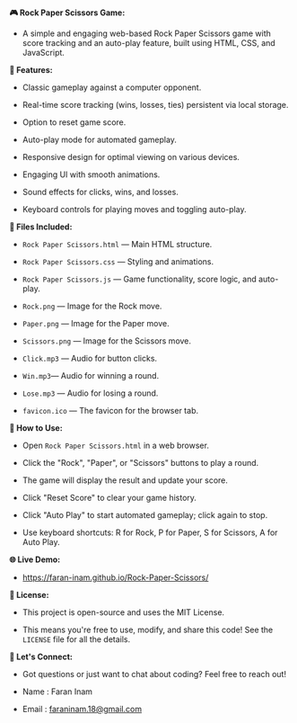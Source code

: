 __🎮 Rock Paper Scissors Game:__

- A simple and engaging web-based Rock Paper Scissors game with score tracking and an auto-play feature, built using HTML, CSS, and JavaScript.

__🌟 Features:__

- Classic gameplay against a computer opponent.

- Real-time score tracking (wins, losses, ties) persistent via local storage.

- Option to reset game score.

- Auto-play mode for automated gameplay.

- Responsive design for optimal viewing on various devices.

- Engaging UI with smooth animations.

- Sound effects for clicks, wins, and losses.

- Keyboard controls for playing moves and toggling auto-play.

__📁 Files Included:__

- `Rock Paper Scissors.html` — Main HTML structure.

- `Rock Paper Scissors.css` — Styling and animations.

- `Rock Paper Scissors.js` — Game functionality, score logic, and auto-play.

- `Rock.png` — Image for the Rock move.

- `Paper.png` — Image for the Paper move.

- `Scissors.png` — Image for the Scissors move.

- `Click.mp3` — Audio for button clicks.

- `Win.mp3`— Audio for winning a round.

- `Lose.mp3` — Audio for losing a round.

- `favicon.ico` — The favicon for the browser tab.

__🚀 How to Use:__

- Open `Rock Paper Scissors.html` in a web browser.

- Click the "Rock", "Paper", or "Scissors" buttons to play a round.

- The game will display the result and update your score.

- Click "Reset Score" to clear your game history.

- Click "Auto Play" to start automated gameplay; click again to stop.

- Use keyboard shortcuts: R for Rock, P for Paper, S for Scissors, A for Auto Play.

__🌐 Live Demo:__

- https://faran-inam.github.io/Rock-Paper-Scissors/

__📄 License:__

- This project is open-source and uses the MIT License.

- This means you're free to use, modify, and share this code! See the `LICENSE` file for all the details.

__📧 Let's Connect:__

- Got questions or just want to chat about coding? Feel free to reach out!

- Name : Faran Inam

- Email : faraninam.18@gmail.com
